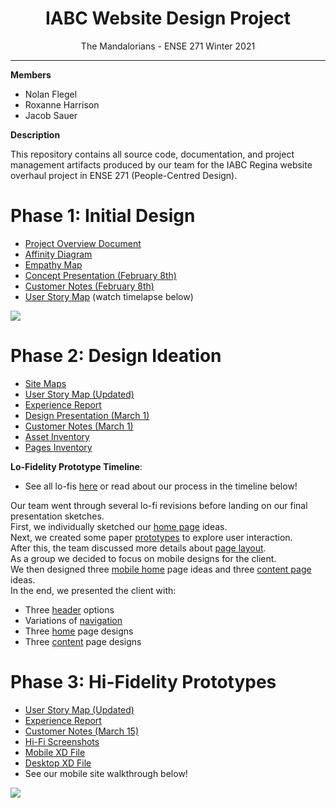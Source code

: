<h1 align="center">IABC Website Design Project</h1>
<p align="center">The Mandalorians - ENSE 271 Winter 2021</p>

---
**Members**
- Nolan Flegel
- Roxanne Harrison
- Jacob Sauer

**Description**

This repository contains all source code, documentation, and project management artifacts produced by our team for the IABC Regina website overhaul project in ENSE 271 (People-Centred Design).

# Phase 1: Initial Design

- <a href="https://github.com/SquareSquire286/ENSE271-IABC-Project/blob/main/Initial%20Design/ProjectOverview.md">Project Overview Document</a>
- <a href="https://github.com/SquareSquire286/ENSE271-IABC-Project/blob/main/Initial%20Design/AffinityDiagram.pdf">Affinity Diagram</a>
- <a href="https://github.com/SquareSquire286/ENSE271-IABC-Project/blob/main/Initial%20Design/EmpathyMap.pdf">Empathy Map</a>
- <a href="https://github.com/SquareSquire286/ENSE271-IABC-Project/blob/main/Initial%20Design/Concept%20Presentation%20(February%208th).pdf">Concept Presentation (February 8th)</a>
- <a href="https://github.com/SquareSquire286/ENSE271-IABC-Project/blob/main/Initial%20Design/CustomerNotesFeb8.md">Customer Notes (February 8th)</a>
- <a href="https://github.com/SquareSquire286/ENSE271-IABC-Project/blob/main/Initial%20Design/UserStoryMap.pdf">User Story Map</a> (watch timelapse below)

![](Initial%20Design/UserStoryMap.gif)

# Phase 2: Design Ideation

- [Site Maps](Design%20Ideation/SiteMaps.pdf)
- [User Story Map (Updated)](Design%20Ideation/UserStoryMap(Updated).PNG)
- [Experience Report](Design%20Ideation/ExperienceReport.pdf)
- [Design Presentation (March 1)](Design%20Ideation/DesignPresentation.pdf)
- [Customer Notes (March 1)](Design%20Ideation/CustomerNotes_March1.md)
- <a href="https://github.com/SquareSquire286/ENSE271-IABC-Project/blob/temp/Design%20Ideation/Asset%20Inventory%20-%20Assets.pdf">Asset Inventory</a>
- <a href="https://github.com/SquareSquire286/ENSE271-IABC-Project/blob/temp/Design%20Ideation/Asset%20Inventory%20-%20Pages.pdf">Pages Inventory</a>

**Lo-Fidelity Prototype Timeline**:
- See all lo-fis [here](Design%20Ideation/Lo-Fidelity%20Sketches/AllDesignSketches.pdf) or read about our process in the timeline below!  

Our team went through several lo-fi revisions before landing on our final presentation sketches.  
First, we individually sketched our [home page](Design%20Ideation/Lo-Fidelity%20Sketches/FirstDraftHomePage.pdf) ideas.  
Next, we created some paper [prototypes](Design%20Ideation/Lo-Fidelity%20Sketches/Prototyping.pdf) to explore user interaction.  
After this, the team discussed more details about [page layout](Design%20Ideation/Lo-Fidelity%20Sketches/PageLayout.pdf).  
As a group we decided to focus on mobile designs for the client.   
We then designed three [mobile home](Design%20Ideation/Lo-Fidelity%20Sketches/MobileHome.pdf) page ideas and three [content page](Design%20Ideation/Lo-Fidelity%20Sketches/MobileContent.pdf) ideas.  
In the end, we presented the client with:   
- Three [header](Design%20Ideation/Lo-Fidelity%20Sketches/Headers.pdf) options  
- Variations of [navigation](Design%20Ideation/Lo-Fidelity%20Sketches/PresentedNavigation.pdf)  
- Three [home](Design%20Ideation/Lo-Fidelity%20Sketches/PresentedHomePages.pdf) page designs  
- Three [content](Design%20Ideation/Lo-Fidelity%20Sketches/PresentedContentPages.pdf) page designs


# Phase 3: Hi-Fidelity Prototypes

- [User Story Map (Updated)](Hi-Fi%20Prototyping/StoryMap.png)
- [Experience Report](Hi-Fi%20Prototyping/ExperienceReport.pdf)
- [Customer Notes (March 15)](Hi-Fi%20Prototyping/IABC%20Summary%20Notes%20March%2015.pdf)
- [Hi-Fi Screenshots](Hi-Fi%20Prototyping/Hi-Fi%20screenshots/High-Fi-Screenshots.pdf)
- [Mobile XD File](Hi-Fi%20Prototyping/IABC_Mobile_Prototype_Final.xd)
- [Desktop XD File](Hi-Fi%20Prototyping/IABC%20Hi-Fi%20Prototypes%20(Jacob,%20Browser).xd)
- See our mobile site walkthrough below!
  
![](Hi-Fi%20Prototyping/GIF-mobile.gif)
